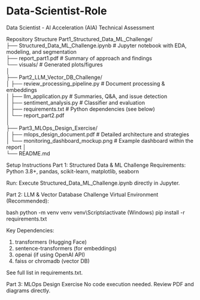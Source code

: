 # Data-Scientist-Role
Data Scientist - AI Acceleration (AIA) Technical Assessment

Repository Structure
Part1_Structured_Data_ML_Challenge/  
├── Structured_Data_ML_Challenge.ipynb # Jupyter notebook with EDA, modeling, and segmentation  
├── report_part1.pdf                  # Summary of approach and findings  
└── visuals/                          # Generated plots/figures  
│  
├── Part2_LLM_Vector_DB_Challenge/  
│   ├── review_processing_pipeline.py     # Document processing & embeddings  
│   ├── llm_application.py                # Summaries, Q&A, and issue detection  
│   ├── sentiment_analysis.py             # Classifier and evaluation  
│   ├── requirements.txt                  # Python dependencies (see below)  
│   └── report_part2.pdf  
│  
├── Part3_MLOps_Design_Exercise/  
│   ├── mlops_design_document.pdf         # Detailed architecture and strategies  
│   └── monitoring_dashboard_mockup.png   # Example dashboard within the report
│  
└── README.md  

Setup Instructions
Part 1: Structured Data & ML Challenge
Requirements: Python 3.8+, pandas, scikit-learn, matplotlib, seaborn

Run: Execute Structured_Data_ML_Challenge.ipynb directly in Jupyter.

Part 2: LLM & Vector Database Challenge
Virtual Environment (Recommended):

bash
python -m venv venv
venv\Scripts\activate (Windows)
pip install -r requirements.txt

Key Dependencies:
1. transformers (Hugging Face)
2. sentence-transformers (for embeddings)
3. openai (if using OpenAI API)
4. faiss or chromadb (vector DB)

See full list in requirements.txt.

Part 3: MLOps Design Exercise
No code execution needed. Review PDF and diagrams directly.
